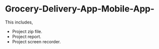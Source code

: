 # Grocery-Delivery-App-Mobile-App-

This includes,
- Project zip file.
- Project report.
- Project screen recorder.

